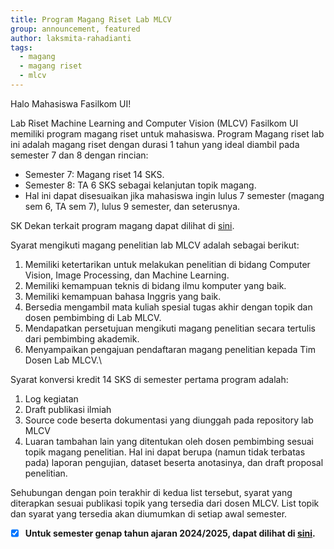 ```yaml
---
title: Program Magang Riset Lab MLCV
group: announcement, featured 
author: laksmita-rahadianti
tags:
  - magang
  - magang riset
  - mlcv
---
```


Halo Mahasiswa Fasilkom UI!

<!-- excerpt start -->
Lab Riset Machine Learning and Computer Vision (MLCV) Fasilkom UI memiliki program magang riset untuk mahasiswa. Program Magang riset lab ini adalah magang riset dengan durasi 1 tahun yang ideal diambil pada semester 7 dan 8 dengan rincian:
- Semester 7: Magang riset 14 SKS.
- Semester 8: TA 6 SKS sebagai kelanjutan topik magang.
- Hal ini dapat disesuaikan jika mahasiswa ingin lulus 7 semester (magang sem 6, TA sem 7), lulus 9 semester, dan seterusnya.
<!-- excerpt end -->

SK Dekan terkait program magang dapat dilihat di [sini](SK_Konversi_Kredit_Magang_MLCV.pdf).

Syarat mengikuti magang penelitian lab MLCV adalah sebagai berikut:
 1. Memiliki ketertarikan untuk melakukan penelitian di bidang Computer Vision, Image Processing, dan Machine Learning.
 2. Memiliki kemampuan teknis di bidang ilmu komputer yang baik.
 3. Memiliki kemampuan bahasa Inggris yang baik.
 4. Bersedia mengambil mata kuliah spesial tugas akhir dengan topik dan dosen pembimbing di Lab MLCV.
 5. Mendapatkan persetujuan mengikuti magang penelitian secara tertulis dari pembimbing akademik.
 6. Menyampaikan pengajuan pendaftaran magang penelitian kepada Tim Dosen Lab MLCV.\

Syarat konversi kredit 14 SKS di semester pertama program adalah:
 1. Log kegiatan
 2. Draft publikasi ilmiah
 3. Source code beserta dokumentasi yang diunggah pada repository lab MLCV
 4. Luaran tambahan lain yang ditentukan oleh dosen pembimbing sesuai topik magang penelitian. Hal ini dapat berupa (namun tidak terbatas pada) laporan pengujian, dataset beserta anotasinya, dan draft proposal penelitian.

Sehubungan dengan poin terakhir di kedua list tersebut, syarat yang diterapkan sesuai publikasi topik yang tersedia dari dosen MLCV. List topik dan syarat yang tersedia akan diumumkan di setiap awal semester.

 - [x] **Untuk semester genap tahun ajaran 2024/2025, dapat dilihat di [sini](magang-mlcv-lab-jan25.html).**
